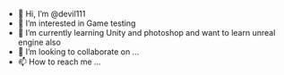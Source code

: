 - 👋 Hi, I’m @devil111
- 👀 I’m interested in Game testing
- 🌱 I’m currently learning Unity and photoshop and want to learn unreal engine also
- 💞️ I’m looking to collaborate on ...
- 📫 How to reach me ...

<!---
devil111/devil111 is a ✨ special ✨ repository because its `README.md` (this file) appears on your GitHub profile.
You can click the Preview link to take a look at your changes.
--->
